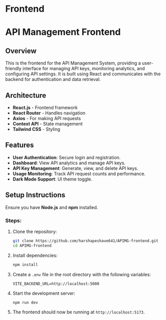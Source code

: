 # Frontend

# API Management Frontend

## Overview
This is the frontend for the API Management System, providing a user-friendly interface for managing API keys, monitoring analytics, and configuring API settings. It is built using React and communicates with the backend for authentication and data retrieval.

## Architecture
- **React.js** - Frontend framework
- **React Router** - Handles navigation
- **Axios** - For making API requests
- **Context API** - State management
- **Tailwind CSS** - Styling

## Features
- **User Authentication**: Secure login and registration.
- **Dashboard**: View API analytics and manage API keys.
- **API Key Management**: Generate, view, and delete API keys.
- **Usage Monitoring**: Track API request counts and performance.
- **Dark Mode Support**: UI theme toggle.

## Setup Instructions
Ensure you have **Node.js** and **npm** installed.

### Steps:
1. Clone the repository:
   ```sh
   git clone https://github.com/harshapeshave641/APIMG-frontend.git
   cd APIMG-frontend
   ```

2. Install dependencies:
   ```sh
   npm install
   ```

3. Create a `.env` file in the root directory with the following variables:
   ```env
   VITE_BACKEND_URL=http://localhost:5000
   ```

4. Start the development server:
   ```sh
   npm run dev
   ```

5. The frontend should now be running at `http://localhost:5173`.



